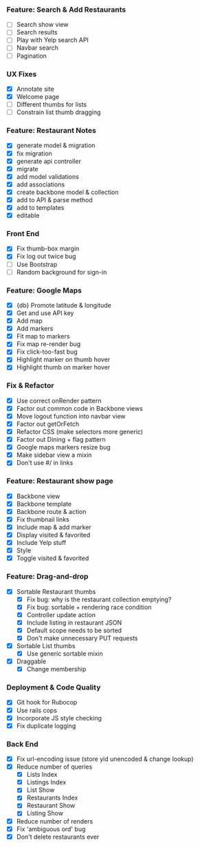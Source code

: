 ### Feature: Search & Add Restaurants
- [ ] Search show view
- [ ] Search results
- [ ] Play with Yelp search API
- [ ] Navbar search
- [ ] Pagination

### UX Fixes
- [x] Annotate site
- [x] Welcome page
- [ ] Different thumbs for lists
- [ ] Constrain list thumb dragging

### Feature: Restaurant Notes
- [x] generate model & migration
- [x] fix migration
- [x] generate api controller
- [x] migrate
- [x] add model validations
- [x] add associations
- [x] create backbone model & collection
- [x] add to API & parse method
- [x] add to templates
- [x] editable

### Front End
- [x] Fix thumb-box margin
- [x] Fix log out twice bug
- [ ] Use Bootstrap
- [ ] Random background for sign-in

### Feature: Google Maps
- [x] {db} Promote latitude & longitude
- [x] Get and use API key
- [x] Add map
- [x] Add markers
- [x] Fit map to markers
- [x] Fix map re-render bug
- [x] Fix click-too-fast bug
- [x] Highlight marker on thumb hover
- [x] Highlight thumb on marker hover

### Fix & Refactor
- [x] Use correct onRender pattern
- [x] Factor out common code in Backbone views
- [x] Move logout function into navbar view
- [x] Factor out getOrFetch
- [x] Refactor CSS (make selectors more generic)
- [x] Factor out Dining + flag pattern
- [x] Google maps markers resize bug
- [x] Make sidebar view a mixin
- [x] Don't use #/ in links

### Feature: Restaurant show page
- [x] Backbone view
- [x] Backbone template
- [x] Backbone route & action
- [x] Fix thumbnail links
- [x] Include map & add marker
- [x] Display visited & favorited
- [x] Include Yelp stuff
- [x] Style
- [x] Toggle visited & favorited

### Feature: Drag-and-drop
- [x] Sortable Restaurant thumbs
  - [x] Fix bug: why is the restaurant collection emptying?
  - [x] Fix bug: sortable + rendering race condition
  - [x] Controller update action
  - [x] Include listing in restaurant JSON
  - [x] Default scope needs to be sorted
  - [x] Don't make unnecessary PUT requests
- [x] Sortable List thumbs
  - [x] Use generic sortable mixin
- [x] Draggable
  - [x] Change membership

### Deployment & Code Quality
- [x] Git hook for Rubocop
- [x] Use rails cops
- [x] Incorporate JS style checking
- [x] Fix duplicate logging

### Back End
- [x] Fix url-encoding issue (store yid unencoded & change lookup)
- [x] Reduce number of queries
  - [x] Lists Index
  - [x] Listings Index
  - [x] List Show
  - [x] Restaurants Index
  - [x] Restaurant Show
  - [x] Listing Show
- [x] Reduce number of renders
- [x] Fix 'ambiguous ord' bug
- [x] Don't delete restaurants ever
